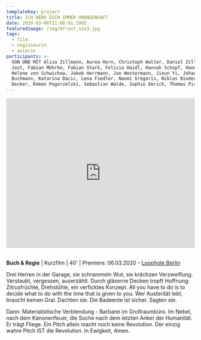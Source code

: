 ```yaml
---
templateKey: project
title: ICH WERD DICH IMMER ORANGENSAFT
date: 2020-03-06T21:00:01.599Z
featuredimage: /img/bfront_sos3.jpg
tags:
  - film
  - regisseurin
  - autorin
participants: >-
  VON UND MIT Alisa Zillmann, Aurea Horn, Christoph Walter, Daniel Zillmann, Eva
  Jost, Fabian Möhrke, Fabian Stark, Felicia Haidl, Hannah Schopf, Hannah Wolf,
  Helene von Schwichow, Jakob Herrmann, Jan Westermann, Jieun Yi, Johannes
  Buchmann, Katarina Dacic, Lena Fiedler, Naomi Gregoris, Niklas Binder, Nora
  Decker, Roman Pogorzelski, Sebastian Walde, Sophie Emrich, Thomas Pischke
---
```

<iframe width="100%" height="400" src="https://www.youtube.com/embed/sLF2ct0X__4" frameborder="0" allow="accelerometer; autoplay; encrypted-media; gyroscope; picture-in-picture" allowfullscreen></iframe>

\
**Buch & Regie** | Kurzfilm | 40' | Premiere: 06.03.2020 – [Loophole Berlin](https://www.facebook.com/events/709341739579703/)

Drei Herren in der Garage, sie schrammeln Wut, sie krächzen Verzweiflung. Verstaubt, vergessen, auserzählt. Durch gläserne Decken tropft Hoffnung: Zitrusfrüchte, Drehstühle, ein verficktes Konzept. All you have to do is to decide what to do with the time that is given to you. Wer Austerität lebt, braucht keinen Gral. Dachten sie. Die Badeente ist sicher. Sagten sie. 

Dann: Materialistische Verblendung - Barbarei im Großraumbüro. Im Nebel, nach dem Kanonenfeuer, die Suche nach dem letzten Anker der Humanität. Er trägt Fliege. Ein Pitch allein macht noch keine Revolution. Der einzig wahre Pitch IST die Revolution. In Ewigkeit, Amen.
